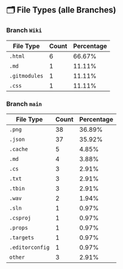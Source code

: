 ## 🗂️ File Types (alle Branches)

### Branch `Wiki`
| File Type | Count | Percentage |
|-----------|-------|------------|
| `.html` | 6 | 66.67% |
| `.md` | 1 | 11.11% |
| `.gitmodules` | 1 | 11.11% |
| `.css` | 1 | 11.11% |

### Branch `main`
| File Type | Count | Percentage |
|-----------|-------|------------|
| `.png` | 38 | 36.89% |
| `.json` | 37 | 35.92% |
| `.cache` | 5 | 4.85% |
| `.md` | 4 | 3.88% |
| `.cs` | 3 | 2.91% |
| `.txt` | 3 | 2.91% |
| `.tbin` | 3 | 2.91% |
| `.wav` | 2 | 1.94% |
| `.sln` | 1 | 0.97% |
| `.csproj` | 1 | 0.97% |
| `.props` | 1 | 0.97% |
| `.targets` | 1 | 0.97% |
| `.editorconfig` | 1 | 0.97% |
| `other` | 3 | 2.91% |
